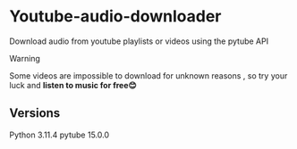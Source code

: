 # Youtube-audio-downloader
Download audio from youtube playlists or videos using the pytube API
> [!WARNING]
> Some videos are impossible to download for unknown reasons , so try your luck and **listen to music for free😊**
## Versions
Python 3.11.4
pytube 15.0.0
